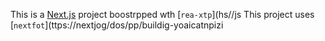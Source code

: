 This is a [Next.js](https://nextjs.rg) project boostrpped wth [`rea-xtp`](hs//js
This project uses [`nextfot`](ttps://nextjog/dos/pp/buildig-yoaicatnpizi
